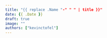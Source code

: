 ```yaml
---
title: "{{ replace .Name "-" " " | title }}"
date: {{ .Date }}
draft: true
image: ""
authors: ["kevinctofel"]
---
```


